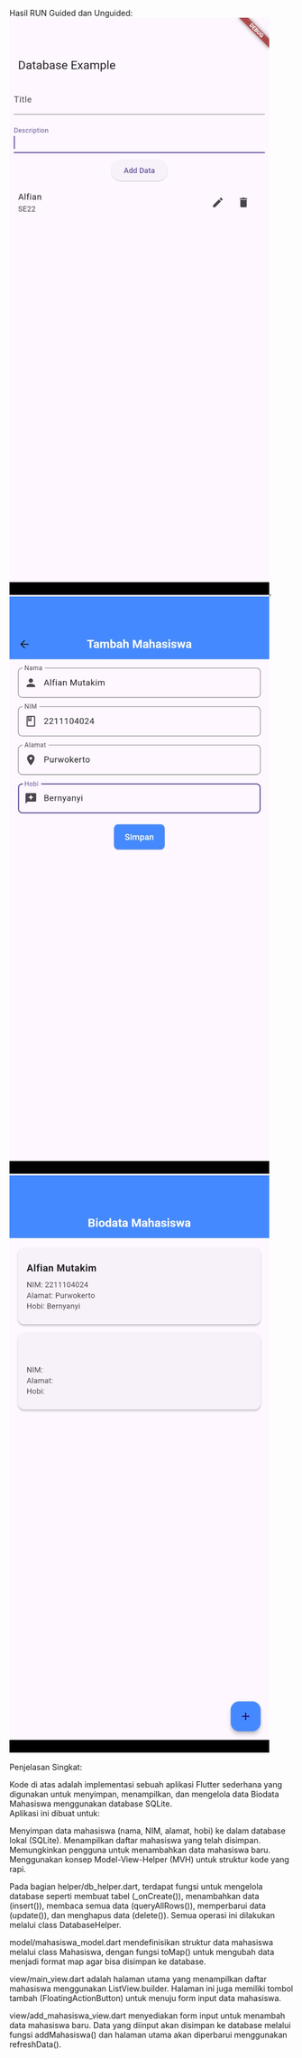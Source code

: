 Hasil RUN Guided dan Unguided:
![alt text](List.jpg), <br> ![alt text](<tambah data.jpg>) <br> ![alt text](<List data.jpg>)<br>

Penjelasan Singkat: <br>

Kode di atas adalah implementasi sebuah aplikasi Flutter sederhana yang digunakan untuk menyimpan, menampilkan, dan mengelola data Biodata Mahasiswa menggunakan database SQLite. <br>
Aplikasi ini dibuat untuk:

Menyimpan data mahasiswa (nama, NIM, alamat, hobi) ke dalam database lokal (SQLite).
Menampilkan daftar mahasiswa yang telah disimpan.
Memungkinkan pengguna untuk menambahkan data mahasiswa baru.
Menggunakan konsep Model-View-Helper (MVH) untuk struktur kode yang rapi. <br>

Pada bagian helper/db_helper.dart, terdapat fungsi untuk mengelola database seperti membuat tabel (_onCreate()), menambahkan data (insert()), membaca semua data (queryAllRows()), memperbarui data (update()), dan menghapus data (delete()). Semua operasi ini dilakukan melalui class DatabaseHelper. <br>

model/mahasiswa_model.dart mendefinisikan struktur data mahasiswa melalui class Mahasiswa, dengan fungsi toMap() untuk mengubah data menjadi format map agar bisa disimpan ke database. <br>

view/main_view.dart adalah halaman utama yang menampilkan daftar mahasiswa menggunakan ListView.builder. Halaman ini juga memiliki tombol tambah (FloatingActionButton) untuk menuju form input data mahasiswa. <br>

view/add_mahasiswa_view.dart menyediakan form input untuk menambah data mahasiswa baru. Data yang diinput akan disimpan ke database melalui fungsi addMahasiswa() dan halaman utama akan diperbarui menggunakan refreshData(). <br>
